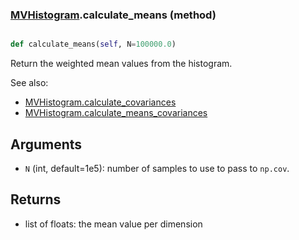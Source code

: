### [MVHistogram](MVHistogram.md).calculate_means (method)


```py

def calculate_means(self, N=100000.0)

```



Return the weighted mean values from the histogram.

See also:

* [MVHistogram.calculate_covariances](MVHistogram.calculate_covariances.md)
* [MVHistogram.calculate_means_covariances](MVHistogram.calculate_means_covariances.md)

Arguments
---------
* `N` (int, default=1e5): number of samples to use to pass to
    `np.cov`.

Returns
-------
* list of floats: the mean value per dimension

